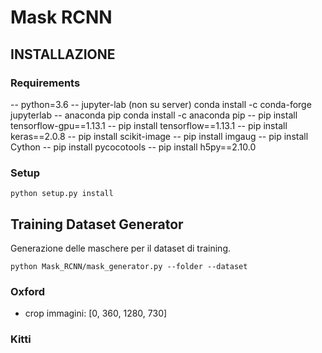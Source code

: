 # Mask RCNN

## INSTALLAZIONE
 
### Requirements 
-- python=3.6
-- jupyter-lab   (non su server)    conda install -c conda-forge jupyterlab
-- anaconda pip                     conda install -c anaconda pip
-- pip install tensorflow-gpu==1.13.1
-- pip install tensorflow==1.13.1
-- pip install keras==2.0.8
-- pip install scikit-image
-- pip install imgaug
-- pip install Cython
-- pip install pycocotools
-- pip install h5py==2.10.0

### Setup
```shell
python setup.py install
```

## Training Dataset Generator
Generazione delle maschere per il dataset di training.

```shell
python Mask_RCNN/mask_generator.py --folder --dataset
```

### Oxford
- crop immagini: [0, 360, 1280, 730]


### Kitti